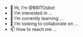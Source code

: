- 👋 Hi, I’m @BRITOsbot
- 👀 I’m interested in ...
- 🌱 I’m currently learning ...
- 💞️ I’m looking to collaborate on ...
- 📫 How to reach me ...

<!---
BRITOsbot/BRITOsbot is a ✨ special ✨ repository because its `README.md` (this file) appears on your GitHub profile.
You can click the Preview link to take a look at your changes.
--->
